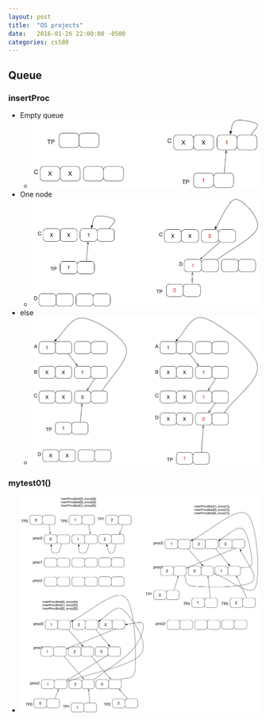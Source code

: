 ```yaml
---
layout: post
title:  "OS projects"
date:   2016-01-26 22:00:00 -0500
categories: cs580
---
```




## Queue

### insertProc
* Empty queue
	* ![](/images/OSPROJ01.png)
* One node 
	* ![](/images/OSPROJ02.png)
* else
	* ![](/images/OSPROJ03.png)


### mytest01()
* ![](/images/testcase01.png)



